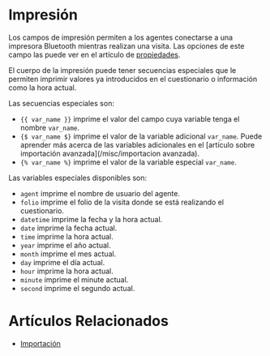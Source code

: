 # Impresión

Los campos de impresión permiten a los agentes conectarse a una impresora
Bluetooth mientras realizan una visita. Las opciones de este campo las
puede ver en el artículo de [propiedades](propiedades).

El cuerpo de la impresión puede tener secuencias especiales que le permiten
imprimir valores ya introducidos en el cuestionario o información como la
hora actual.

Las secuencias especiales son:

* `{{ var_name }}` imprime el valor del campo cuya variable tenga el nombre `var_name`.
* `{$ var_name $}` imprime el valor de la variable adicional `var_name`. Puede aprender más acerca de las variables adicionales en el [artículo sobre importación avanzada](/misc/importacion avanzada).
* `{% var_name %}` imprime el valor de la variable especial `var_name`.

Las variables especiales disponibles son:

* `agent` imprime el nombre de usuario del agente.
* `folio` imprime el folio de la visita donde se está realizando el cuestionario.
* `datetime` imprime la fecha y la hora actual.
* `date` imprime la fecha actual.
* `time` imprime la hora actual.
* `year` imprime el año actual.
* `month` imprime el mes actual.
* `day` imprime el día actual.
* `hour` imprime la hora actual.
* `minute` imprime el minute actual.
* `second` imprime el segundo actual.

# Artículos Relacionados

* [Importación](/misc/importacion)
